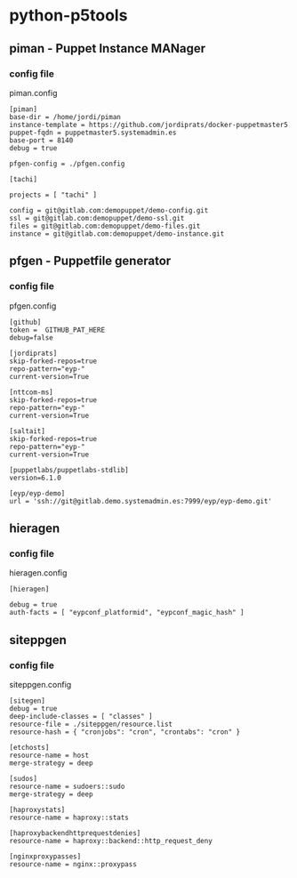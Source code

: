 # python-p5tools

## piman - Puppet Instance MANager

### config file

piman.config

```
[piman]
base-dir = /home/jordi/piman
instance-template = https://github.com/jordiprats/docker-puppetmaster5
puppet-fqdn = puppetmaster5.systemadmin.es
base-port = 8140
debug = true

pfgen-config = ./pfgen.config

[tachi]

projects = [ "tachi" ]

config = git@gitlab.com:demopuppet/demo-config.git
ssl = git@gitlab.com:demopuppet/demo-ssl.git
files = git@gitlab.com:demopuppet/demo-files.git
instance = git@gitlab.com:demopuppet/demo-instance.git
```

## pfgen - Puppetfile generator

### config file

pfgen.config

```
[github]
token =  GITHUB_PAT_HERE
debug=false

[jordiprats]
skip-forked-repos=true
repo-pattern="eyp-"
current-version=True

[nttcom-ms]
skip-forked-repos=true
repo-pattern="eyp-"
current-version=True

[saltait]
skip-forked-repos=true
repo-pattern="eyp-"
current-version=True

[puppetlabs/puppetlabs-stdlib]
version=6.1.0

[eyp/eyp-demo]
url = 'ssh://git@gitlab.demo.systemadmin.es:7999/eyp/eyp-demo.git'
```

## hieragen

### config file

hieragen.config

```
[hieragen]

debug = true
auth-facts = [ "eypconf_platformid", "eypconf_magic_hash" ]
```

## siteppgen

### config file

siteppgen.config

```
[sitegen]
debug = true
deep-include-classes = [ "classes" ]
resource-file = ./siteppgen/resource.list
resource-hash = { "cronjobs": "cron", "crontabs": "cron" }

[etchosts]
resource-name = host
merge-strategy = deep

[sudos]
resource-name = sudoers::sudo
merge-strategy = deep

[haproxystats]
resource-name = haproxy::stats

[haproxybackendhttprequestdenies]
resource-name = haproxy::backend::http_request_deny

[nginxproxypasses]
resource-name = nginx::proxypass
```
